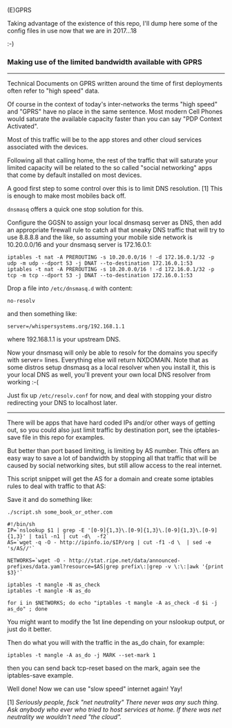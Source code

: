 (E)GPRS

Taking advantage of the existence of this repo, I'll dump here some of the config files in use now that we are 
in 2017...18

:-)

### Making use of the limited bandwidth available with GPRS ###


----------


Technical Documents on GPRS written around the time of first deployments often refer to "high speed" data. 

Of course in the context of today's inter-networks the terms "high speed" and "GPRS" have no place in the same sentence. Most modern Cell Phones would saturate the available capacity faster than you can say "PDP Context Activated".

Most of this traffic will be to the app stores and other cloud services associated with the devices.

Following all that calling home, the rest of the traffic that will saturate your limited capacity will be related to the so called "social networking" apps that come by default installed on most devices.

A good first step to some control over this is to limit DNS resolution. [1] This is enough to make most mobiles back off.

`dnsmasq` offers a quick one stop solution for this. 

Configure the GGSN to assign your local dnsmasq server as DNS, then add an appropriate firewall rule to catch all that sneaky DNS traffic that will try to use 8.8.8.8 and the like, so assuming your mobile side network is 10.20.0.0/16 and your dnsmasq server is 172.16.0.1:

	iptables -t nat -A PREROUTING -s 10.20.0.0/16 ! -d 172.16.0.1/32 -p udp -m udp --dport 53 -j DNAT --to-destination 172.16.0.1:53
	iptables -t nat -A PREROUTING -s 10.20.0.0/16 ! -d 172.16.0.1/32 -p tcp -m tcp --dport 53 -j DNAT --to-destination 172.16.0.1:53

Drop a file into `/etc/dnsmasq.d` with content:

	no-resolv

and then something like:

	server=/whispersystems.org/192.168.1.1

where 192.168.1.1 is your upstream DNS.

Now your dnsmasq will only be able to resolv for the domains you specify with server= lines. Everything else will return NXDOMAIN. Note that as some distros setup dnsmasq as a local resolver when you install it, this is your local DNS as well, you'll prevent your own local DNS resolver from working :-(

Just fix up `/etc/resolv.conf` for now, and deal with stopping your distro redirecting your DNS to localhost later.


----------


There will be apps that have hard coded IPs and/or other ways of getting out, so you could also just limit traffic by destination port, see the iptables-save file in this repo for examples.

But better than port based limiting, is limiting by AS number. This offers an easy way to save a lot of bandwidth by stopping all that traffic that will be caused by social networking sites, but still allow access to the real internet. 

This script snippet will get the AS for a domain and create some iptables rules to deal with traffic to that AS:

Save it and do something like:

`./script.sh some_book_or_other.com`


	#!/bin/sh
	IP=`nslookup $1 | grep -E '[0-9]{1,3}\.[0-9]{1,3}\.[0-9]{1,3}\.[0-9]{1,3}' | tail -n1 | cut -d\  -f2`
	AS=`wget -q -O - http://ipinfo.io/$IP/org | cut -f1 -d \  | sed -e 's/AS//'`
	
	NETWORKS=`wget -O - http://stat.ripe.net/data/announced-prefixes/data.yaml?resource=$AS|grep prefix\:|grep -v \:\:|awk '{print $3}'`

	iptables -t mangle -N as_check
	iptables -t mangle -N as_do

	for i in $NETWORKS; do echo "iptables -t mangle -A as_check -d $i -j as_do" ; done

You might want to modify the 1st line depending on your nslookup output, or just do it better.


Then do what you will with the traffic in the as_do chain, for example:

	iptables -t mangle -A as_do -j MARK --set-mark 1

then you can send back tcp-reset based on the mark, again see the iptables-save example.

Well done! Now we can use "slow speed" internet again! Yay!





[1]
 *Seriously people, fsck "net neutrality" There never was any such thing. Ask anybody who ever who tried to host services at home. If there was net neutrality we wouldn't need "the cloud".*


